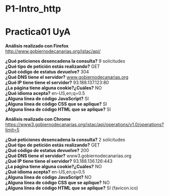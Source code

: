 # P1-Intro_http
Practica01 UyA
==============

**Análisis realizado con Firefox**  
http://www.gobiernodecanarias.org/istac/api/

**¿Qué peticiones desencadena la consulta?** 9 solicitudes  
**¿Qué tipo de petición estás realizando?** GET  
**¿Qué código de estatus devuelve?** 304  
**¿Qué DNS tiene el servidor?** www.gobiernodecanarias.org  
**¿Qué IP tiene tiene el servidor?** 93.188.137.123:80  
**¿La página tiene alguna cookie?¿Cuáles?** NO  
**¿Qué idioma acepta?** en-US,en;q=0.5  
**¿Alguna línea de código JavaScript?** SI  
**¿Alguna línea de código CSS que se aplique?** SI  
**¿Alguna línea de código HTML que se aplique?** SI


**Análisis realizado con Chrome**  
https://www3.gobiernodecanarias.org/istac/api/operations/v1.0/operations?limit=5

**¿Qué peticiones desencadena la consulta?** 2 solicitudes  
**¿Qué tipo de petición estás realizando?** GET  
**¿Qué código de estatus devuelve?** 200  
**¿Qué DNS tiene el servidor?** www3.gobiernodecanarias.org  
**¿Qué IP tiene tiene el servidor?** 93.188.136.126:443  
**¿La página tiene alguna cookie?¿Cuáles?** NO  
**¿Qué idioma acepta?** en-US,en;q=0.5  
**¿Alguna línea de código JavaScript?** NO  
**¿Alguna línea de código CSS que se aplique?** NO  
**¿Alguna línea de código HTML que se aplique?** SI (favicon.ico)
